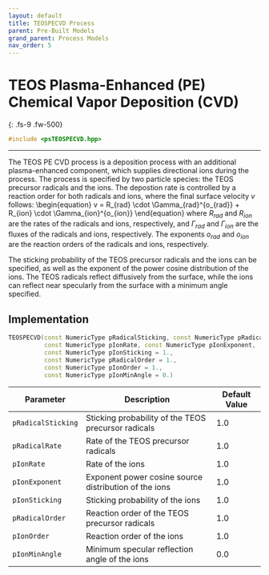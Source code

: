 ```yaml
---
layout: default
title: TEOSPECVD Process
parent: Pre-Built Models
grand_parent: Process Models
nav_order: 5
---
```

<script>
MathJax = {
  tex: {
    inlineMath: [['$', '$'], ['\\(', '\\)']]
  }
};
</script>
<script id="MathJax-script" async
  src="https://cdn.jsdelivr.net/npm/mathjax@3/es5/tex-chtml.js">
</script>

#  TEOS Plasma-Enhanced (PE) Chemical Vapor Deposition (CVD)
{: .fs-9 .fw-500}

```c++
#include <psTEOSPECVD.hpp>
```
---

The TEOS PE CVD process is a deposition process with an additional plasma-enhanced component, which supplies directional ions during the process. The process is specified by two particle species: the TEOS precursor radicals and the  ions. The depostion rate is controlled by a reaction order for both radicals and ions, where the final surface velocity $v$ follows:
\begin{equation}
    v = R_{rad} \cdot \Gamma_{rad}^{o_{rad}} + R_{ion} \cdot \Gamma_{ion}^{o_{ion}} 
\end{equation}
where $R_{rad}$ and $R_{ion}$ are the rates of the radicals and ions, respectively, and $\Gamma_{rad}$ and $\Gamma_{ion}$ are the fluxes of the radicals and ions, respectively. The exponents $o_{rad}$ and $o_{ion}$ are the reaction orders of the radicals and ions, respectively.

The sticking probability of the TEOS precursor radicals and the ions can be specified, as well as the exponent of the power cosine distribution of the ions. The TEOS radicals reflect diffusively from the surface, while the ions can reflect near specularly from the surface with a minimum angle specified.

## Implementation

```c++
TEOSPECVD(const NumericType pRadicalSticking, const NumericType pRadicalRate,
          const NumericType pIonRate, const NumericType pIonExponent,
          const NumericType pIonSticking = 1.,
          const NumericType pRadicalOrder = 1.,
          const NumericType pIonOrder = 1.,
          const NumericType pIonMinAngle = 0.)
```

| Parameter                  | Description                                            | Default Value          |
|----------------------------|--------------------------------------------------------|------------------------|
| `pRadicalSticking`         | Sticking probability of the TEOS precursor radicals    | 1.0                    |
| `pRadicalRate`             | Rate of the TEOS precursor radicals                    | 1.0                    |
| `pIonRate`                 | Rate of the ions                                       | 1.0                    |
| `pIonExponent`             | Exponent power cosine source distribution of the ions  | 1.0                    |
| `pIonSticking`             | Sticking probability of the ions                       | 1.0                    |
| `pRadicalOrder`            | Reaction order of the TEOS precursor radicals          | 1.0                    |
| `pIonOrder`                | Reaction order of the ions                             | 1.0                    |
| `pIonMinAngle`             | Minimum specular reflection angle of the ions          | 0.0                    |
